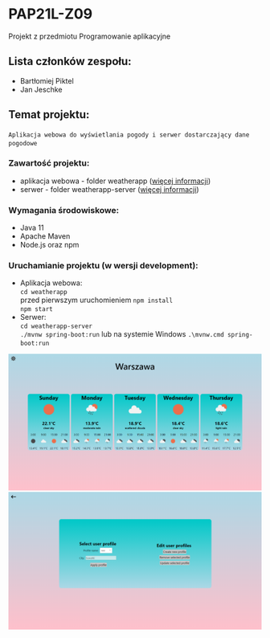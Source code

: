 # PAP21L-Z09

Projekt z przedmiotu Programowanie aplikacyjne

## Lista członków zespołu:
* Bartłomiej Piktel
* Jan Jeschke

## Temat projektu:
`Aplikacja webowa do wyświetlania pogody i serwer dostarczający dane pogodowe`

### Zawartość projektu:
* aplikacja webowa - folder weatherapp ([więcej informacji](./weatherapp/README.md))
* serwer - folder weatherapp-server ([więcej informacji](./weatherapp-server/README.md))

### Wymagania środowiskowe:
* Java 11
* Apache Maven
* Node.js oraz npm

### Uruchamianie projektu (w wersji development):
* Aplikacja webowa:  
`cd weatherapp`  
przed pierwszym uruchomieniem `npm install`  
`npm start`
* Serwer:  
`cd weatherapp-server`  
`./mvnw spring-boot:run` lub na systemie Windows `.\mvnw.cmd spring-boot:run`

![img1](pictures/demo1.png)
![img2](pictures/demo2.png)
